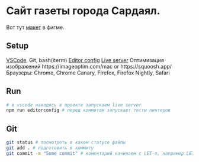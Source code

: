# Сайт газеты города Сардаял.

Вот тут [макет](https://www.figma.com/file/bsyeQt6HpUYaRTmfaUmX7a/%D0%9A%D1%80%D1%83%D0%B6%D0%BE%D0%BA?node-id=1%3A3) в фигме.

## Setup
[VSCode](https://code.visualstudio.com/), Git, bash(iterm)
[Editor config](https://marketplace.visualstudio.com/items?itemName=EditorConfig.EditorConfig](https://marketplace.visualstudio.com/items?itemName=EditorConfig.EditorConfig))
[Live server](https://marketplace.visualstudio.com/items?itemName=ritwickdey.LiveServer](https://marketplace.visualstudio.com/items?itemName=ritwickdey.LiveServer))
Оптимизация изображений https://imageoptim.com/mac or https://squoosh.app/
Браузеры: Chrome, Chrome Canary, Firefox, Firefox Nightly, Safari

## Run
```bash
# в vscode находясь в проекте запускаем live server
npm run editorconfig # перед коммитом запускает тесты линтеров
```

## Git
```bash
git status # посмотреть в каком статусе файлы
git add . # подготовить в коммиту
git commit -m "Some commit" # коментарий начинаем с LET-n, например LET-01: added autotests and infrastructure 🐶
```
